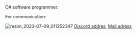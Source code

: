 C# software programmer.

For communication:

![resim_2023-07-09_011352347](https://github.com/Traslox/Traslox/assets/107253054/ddf18764-900c-4f1e-8309-26f4a8230735)
[Discord addres](https://discord.com/users/1115498292630003773), 
[Mail adress](https://mail.google.com/mail/u/0/#inbox?compose=GTvVlcSDZNwjQchdfBcMsQGPqzGCCFNkCdPTRtjwFWRVzFvhRrrwzlFglGjtFzlcnmScbmJtflxWL)


<!---
Traslox/Traslox is a ✨ special ✨ repository because its `README.md` (this file) appears on your GitHub profile.
You can click the Preview link to take a look at your changes.
--->
